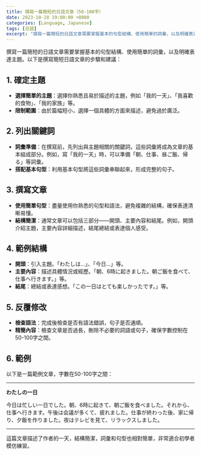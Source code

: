 ```yaml
---
title: 撰寫一篇簡短的日語文章（50-100字）
date: 2023-10-28 19:00:00 +0800
categories: [Language, Japanese]
tags: [日語] 
excerpt: "撰寫一篇簡短的日語文章需要掌握基本的句型結構、使用簡單的詞彙，以及明確表達主題"
---
```


撰寫一篇簡短的日語文章需要掌握基本的句型結構、使用簡單的詞彙，以及明確表達主題。以下是撰寫簡短日語文章的步驟和建議：

## **1. 確定主題**
- **選擇簡單的主題**：選擇你熟悉且易於描述的主題，例如「我的一天」、「我喜歡的食物」、「我的家族」等。
- **限制範圍**：由於篇幅短小，選擇一個具體的方面來描述，避免過於廣泛。

## **2. 列出關鍵詞**
- **詞彙準備**：在撰寫前，先列出與主題相關的關鍵詞，這些詞彙將成為文章的基本組成部分。例如，寫「我的一天」時，可以準備「朝、仕事、昼ご飯、帰る」等詞彙。
- **搭配基本句型**：利用基本句型將這些詞彙串聯起來，形成完整的句子。

## **3. 撰寫文章**
- **使用簡單句型**：盡量使用你熟悉的句型和語法，避免複雜的結構，確保表達清晰易懂。
- **結構簡潔**：通常文章可以包括三部分——開頭、主要內容和結尾。例如，開頭介紹主題，主要內容詳細描述，結尾總結或表達個人感受。

## **4. 範例結構**
- **開頭**：引入主題。「わたしは...」、「今日...」等。
- **主要內容**：描述具體情況或經歷。「朝、6時に起きました。朝ご飯を食べて、仕事へ行きます。」等。
- **結尾**：總結或表達感想。「この一日はとても楽しかったです。」等。

## **5. 反覆修改**
- **檢查語法**：完成後檢查是否有語法錯誤，句子是否通順。
- **精簡內容**：檢查文章是否過長，刪除不必要的詞語或句子，確保字數控制在50-100字之間。

## **6. 範例**
以下是一篇範例文章，字數在50-100字之間：

---

**わたしの一日**

今日は忙しい一日でした。朝、6時に起きて、朝ご飯を食べました。それから、仕事へ行きます。午後は会議が多くて、疲れました。仕事が終わった後、家に帰り、夕飯を作りました。夜はテレビを見て、リラックスしました。

---

這篇文章描述了作者的一天，結構簡潔，詞彙和句型也相對簡單，非常適合初學者模仿練習。
